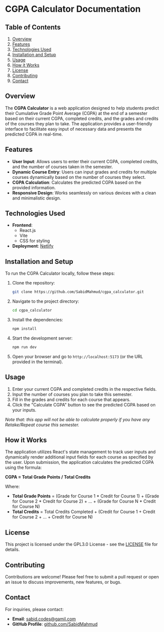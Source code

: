 <!-- # React + Vite

This template provides a minimal setup to get React working in Vite with HMR and some ESLint rules.

Currently, two official plugins are available:

- [@vitejs/plugin-react](https://github.com/vitejs/vite-plugin-react/blob/main/packages/plugin-react/README.md) uses [Babel](https://babeljs.io/) for Fast Refresh
- [@vitejs/plugin-react-swc](https://github.com/vitejs/vite-plugin-react-swc) uses [SWC](https://swc.rs/) for Fast Refresh -->

# CGPA Calculator Documentation

## Table of Contents
1. [Overview](#overview)
2. [Features](#features)
3. [Technologies Used](#technologies-used)
4. [Installation and Setup](#installation-and-setup)
5. [Usage](#usage)
6. [How it Works](#how-it-works)
7. [License](#license)
8. [Contributing](#contributing)
9. [Contact](#contact)

## Overview
The **CGPA Calculator** is a web application designed to help students predict their Cumulative Grade Point Average (CGPA) at the end of a semester based on their current CGPA, completed credits, and the grades and credits of the courses they plan to take. The application provides a user-friendly interface to facilitate easy input of necessary data and presents the predicted CGPA in real-time.

## Features
- **User Input**: Allows users to enter their current CGPA, completed credits, and the number of courses taken in the semester.
- **Dynamic Course Entry**: Users can input grades and credits for multiple courses dynamically based on the number of courses they select.
- **CGPA Calculation**: Calculates the predicted CGPA based on the provided information.
- **Responsive Design**: Works seamlessly on various devices with a clean and minimalistic design.

## Technologies Used
- **Frontend**: 
  - React.js
  - Vite
  - CSS for styling
- **Deployment**: [Netlify](https://cgpapredict.netlify.app)


## Installation and Setup
To run the CGPA Calculator locally, follow these steps:

1. Clone the repository:
   ```bash
   git clone https://github.com/SabidMahmud/cgpa_calculator.git
   ```
2. Navigate to the project directory:
   ```bash
   cd cgpa_calculator
   ```
3. Install the dependencies:
   ```bash
   npm install
   ```
4. Start the development server:
   ```bash
   npm run dev
   ```
5. Open your browser and go to `http://localhost:5173` (or the URL provided in the terminal).

## Usage
1. Enter your current CGPA and completed credits in the respective fields.
2. Input the number of courses you plan to take this semester.
3. Fill in the grades and credits for each course that appears.
4. Click the "Calculate CGPA" button to see the predicted CGPA based on your inputs.

*Note that: this app will not be able to calculate properly if you have any Retake/Repeat course this semester.*

## How it Works
The application utilizes React's state management to track user inputs and dynamically render additional input fields for each course as specified by the user. Upon submission, the application calculates the predicted CGPA using the formula:

**CGPA = Total Grade Points / Total Credits**

Where:
- **Total Grade Points** = (Grade for Course 1 * Credit for Course 1) + (Grade for Course 2 * Credit for Course 2) + ... + (Grade for Course N * Credit for Course N)
- **Total Credits** = Total Credits Completed + (Credit for Course 1 + Credit for Course 2 + ... + Credit for Course N)

## License
This project is licensed under the GPL3.0 License - see the [LICENSE](./LICENSE) file for details.

## Contributing
Contributions are welcome! Please feel free to submit a pull request or open an issue to discuss improvements, new features, or bugs.

## Contact
For inquiries, please contact:
- **Email**: [sabid.codes@gamil.com](mailto:sabid.codes@gmail.com)
- **GitHub Profile**: [github.com/SabidMahmud](https://github.com/SabidMahmud)
